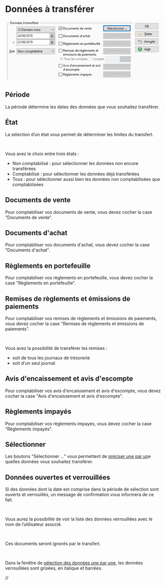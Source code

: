 # Données à transférer


![](DonneesTransferer.png)


## Période


La période détermine les dates des données que vous souhaitez transférer.


## État


La sélection d’un état vous permet de déterminer les limites du transfert.


 


Vous avez le choix entre trois états :


* Non comptabilisé : pour sélectionner les données non encore transférées
* Comptabilisé : pour sélectionner les données déjà transférées
* Tous : pour sélectionner aussi bien les données non comptabilisées que comptabilisées


## Documents de vente


Pour comptabiliser vos documents de vente, vous devez cocher la case "Documents de vente".


## Documents d'achat


Pour comptabiliser vos documents d'achat, vous devez cocher la case "Documents d'achat".


## Règlements en portefeuille


Pour comptabiliser vos règlements en portefeuille, vous devez cocher la case "Règlements en portefeuille".


## Remises de règlements et émissions de paiements


Pour comptabiliser vos remises de règlements et émissions de paiements, vous devez cocher la case "Remises de règlements et émissions de paiements".


 


Vous avez la possibilité de transférer les remises :


* soit de tous les journaux de trésorerie
* soit d'un seul journal


## Avis d'encaissement et avis d'escompte


Pour comptabiliser vos avis d'encaissement et avis d'escompte, vous devez cocher la case "Avis d'encaissement et avis d'escompte".


## Règlements impayés


Pour comptabiliser vos règlements impayés, vous devez cocher la case "Règlements impayés".


## Sélectionner


Les boutons "Sélectionner …" vous permettent de [préciser une par un](DonneesTransferer.md)e quelles données vous souhaitez transférer.


## Données ouvertes et verrouillées


Si des données dont la date est comprise dans la période de sélection sont ouverts et verrouillés, un message de confirmation vous informera de ce fait.


 


Vous aurez la possibilité de voir la liste des données verrouillées avec le nom de l’utilisateur associé.


 


Ces documents seront ignorés par le transfert.


 


Dans la fenêtre de [sélection des données une par une](SelectionDonnees.md), les données verrouillées sont grisées, en italique et barrées.



 //<![CDATA[
 if (typeof(FilePopupInit) != 'function') FilePopupInit = new Function();
 FilePopupInit('a1');
 //]]>
 
